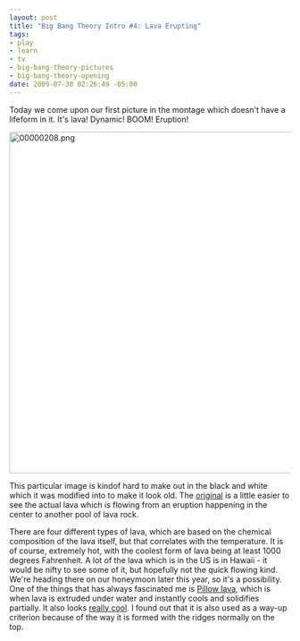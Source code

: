 ```yaml
--- 
layout: post
title: "Big Bang Theory Intro #4: Lava Erupting"
tags: 
- play
- learn
- tv
- big-bang-theory-pictures
- big-bang-theory-opening
date: 2009-07-30 02:26:49 -05:00
---
```

Today we come upon our first picture in the montage which doesn't have a lifeform in it.  It's lava!  Dynamic!  BOOM!  Eruption!

<img src="/wp-content/uploads/images/tbbt/00000208.png" alt="00000208.png" width="610" />

This particular image is kindof hard to make out in the black and white which it was modified into to make it look old.  The <a href="http://www.jupiterimages.com/popup2.aspx?popup2=i&amp;navigationSubType=itemdetails&amp;related=n&amp;itemID=23083579">original</a> is a little easier to see the actual lava which is flowing from an eruption happening in the center to another pool of lava rock.

There are four different types of lava, which are based on the chemical composition of the lava itself, but that correlates with the temperature.  It is of course, extremely hot, with the coolest form of lava being at least 1000 degrees Fahrenheit.   A lot of the lava which is in the US is in Hawaii - it would be nifty to see some of it, but hopefully not the quick flowing kind.  We're heading there on our honeymoon later this year, so it's a possibility.   One of the things that has always fascinated me is <a href="http://en.wikipedia.org/wiki/Pillow_lava">Pillow lava</a>, which is when lava is extruded under water and instantly cools and solidifies partially.  It also looks <a href="http://www.youtube.com/watch?v=_8fpvgLTJhg">really cool</a>.  I found out that it is also used as a way-up criterion because of the way it is formed with the ridges normally on the top.
